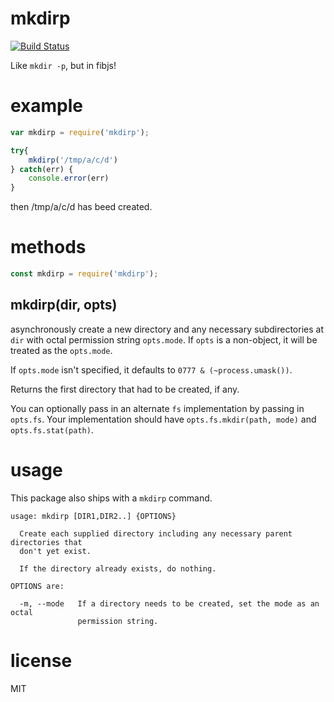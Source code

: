 # mkdirp

[![Build Status](https://travis-ci.org/fibjs-modules/mkdirp.svg)](https://travis-ci.org/fibjs-modules/mkdirp)

Like `mkdir -p`, but in fibjs!

# example

```js
var mkdirp = require('mkdirp');

try{
	mkdirp('/tmp/a/c/d')
} catch(err) {
	console.error(err)
}

```

then /tmp/a/c/d has beed created.

# methods

```js
const mkdirp = require('mkdirp');
```

## mkdirp(dir, opts)

asynchronously create a new directory and any necessary subdirectories at `dir`
with octal permission string `opts.mode`. If `opts` is a non-object, it will be
treated as the `opts.mode`.

If `opts.mode` isn't specified, it defaults to `0777 & (~process.umask())`.

Returns the first directory that had to be created, if any.

You can optionally pass in an alternate `fs` implementation by passing in
`opts.fs`. Your implementation should have `opts.fs.mkdir(path, mode)` and
`opts.fs.stat(path)`.

# usage

This package also ships with a `mkdirp` command.
```
usage: mkdirp [DIR1,DIR2..] {OPTIONS}

  Create each supplied directory including any necessary parent directories that
  don't yet exist.

  If the directory already exists, do nothing.

OPTIONS are:

  -m, --mode   If a directory needs to be created, set the mode as an octal
               permission string.
```
# license

MIT
